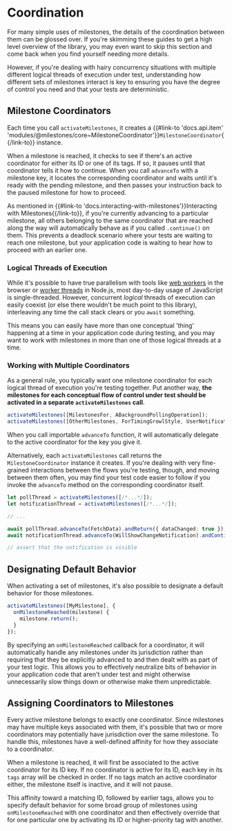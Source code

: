 # Coordination

For many simple uses of milestones, the details of the coordination between them can be glossed over. If you're skimming these guides to get a high level overview of the library, you may even want to skip this section and come back when you find yourself needing more details.

However, if you're dealing with hairy concurrency situations with multiple different logical threads of execution under test, understanding how different sets of milestones interact is key to ensuring you have the degree of control you need and that your tests are deterministic.

## Milestone Coordinators

Each time you call `activateMilestones`, it creates a {{#link-to 'docs.api.item' 'modules/@milestones/core~MilestoneCoordinator'}}`MilestoneCoordinator`{{/link-to}} instance.

When a milestone is reached, it checks to see if there's an active coordinator for either its ID or one of its tags. If so, it pauses until that coordinator tells it how to continue. When you call `advanceTo` with a milestone key, it locates the corresponding coordinator and waits until it's ready with the pending milestone, and then passes your instruction back to the paused milestone for how to proceed.

As mentioned in {{#link-to 'docs.interacting-with-milestones'}}Interacting with Milestones{{/link-to}}, if you're currently advancing to a particular milestone, all others belonging to the same coordinator that are reached along the way will automatically behave as if you called `.continue()` on them. This prevents a deadlock scenario where your tests are waiting to reach one milestone, but your application code is waiting to hear how to proceed with an earlier one.

### Logical Threads of Execution

While it's possible to have true parallelism with tools like [web workers](https://developer.mozilla.org/en-US/docs/Web/API/Web_Workers_API) in the browser or [worker threads](https://nodejs.org/api/worker_threads.html#worker_threads_worker_threads) in Node.js, most day-to-day usage of JavaScript is single-threaded. However, concurrent _logical_ threads of execution can easily coexist (or else there wouldn't be much point to this library), interleaving any time the call stack clears or you `await` something.

This means you can easily have more than one conceptual 'thing' happening at a time in your application code during testing, and you may want to work with milestones in more than one of those logical threads at a time.

### Working with Multiple Coordinators

As a general rule, you typically want one milestone coordinator for each logical thread of execution you're testing together. Put another way, **the milestones for each conceptual flow of control under test should be activated in a separate `activateMilestones` call**.

```ts
activateMilestones([MilestonesFor, ABackgroundPollingOperation]);
activateMilestones([OtherMilestones, ForTimingGrowlStyle, UserNotifications]);
```

When you call importable `advanceTo` function, it will automatically delegate to the active coordinator for the key you give it.

Alternatively, each `activateMilestones` call returns the `MilestoneCoordinator` instance it creates. If you're dealing with very fine-grained interactions between the flows you're testing, though, and moving between them often, you may find your test code easier to follow if you invoke the `advanceTo` method on the corresponding coordinator itself.

```ts
let pollThread = activateMilestones([/*...*/]);
let notificationThread = activateMilestones([/*...*/]);

// ...

await pollThread.advanceTo(FetchData).andReturn({ dataChanged: true });
await notificationThread.advanceTo(WillShowChangeNotification).andContinue();

// assert that the notification is visible
```

## Designating Default Behavior

When activating a set of milestones, it's also possible to designate a default behavior for those milestones.

```ts
activateMilestones([MyMilestone], {
  onMilestoneReached(milestone) {
    milestone.return();
  }
});
```

By specifying an `onMilestoneReached` callback for a coordinator, it will automatically handle any milestones under its jurisdiction rather than requiring that they be explicitly advanced to and then dealt with as part of your test logic. This allows you to effectively neutralize bits of behavior in your application code that aren't under test and might otherwise unnecessarily slow things down or otherwise make them unpredictable.

## Assigning Coordinators to Milestones

Every active milestone belongs to exactly one coordinator. Since milestones may have multiple keys associated with them, it's possible that two or more coordinators may potentially have jurisdiction over the same milestone. To handle this, milestones have a well-defined affinity for how they associate to a coordinator.

When a milestone is reached, it will first be associated to the active coordinator for its ID key. If no coordinator is active for its ID, each key in its `tags` array will be checked in order. If no tags match an active coordinator either, the milestone itself is inactive, and it will not pause.

This affinity toward a matching ID, followed by earlier tags, allows you to specify default behavior for some broad group of milestones using `onMilestoneReached` with one coordinator and then effectively override that for one particular one by activating its ID or higher-priority tag with another.
